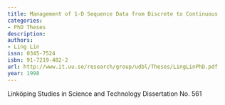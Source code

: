 ```yaml
---
title: Management of 1-D Sequence Data from Discrete to Continuous
categories:
- PhD Theses
description: 
authors:
- Ling Lin
issn: 0345-7524
isbn: 91-7219-402-2
url: http://www.it.uu.se/research/group/udbl/Theses/LingLinPhD.pdf
year: 1998
---
```


Linköping Studies in Science and Technology Dissertation No. 561
